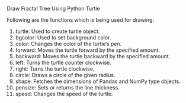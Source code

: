 Draw Fractal Tree Using Python Turtle

Following are the functions which is being used for drawing:

1.	turtle: Used to create turtle object.
2.	bgcolor: Used to set background color.
3.	color: Changes the color of the turtle’s pen.
4.	forward: Moves the turtle forward by the specified amount.
5.	backward: Moves the turtle backward by the specified amount.
6.	left: Turns the turtle counter clockwise.
7.	right: Turns the turtle clockwise.
8.	circle: Draws a circle of the given radius.
9.	shape: Fetches the dimensions of Pandas and NumPy type objects.
10.	pensize: Sets or returns the line thickness.
11.	speed: Changes the speed of the turtle.		
